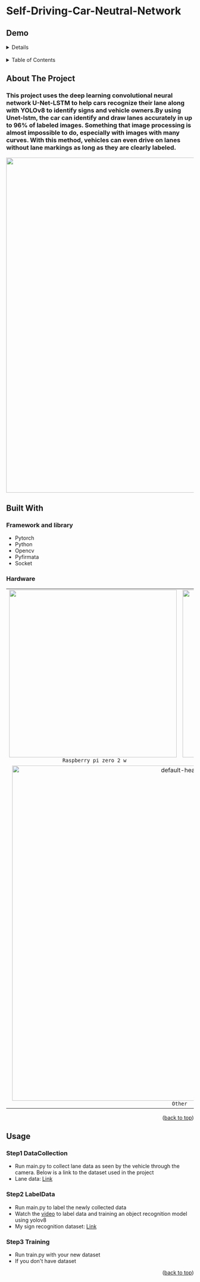 # Self-Driving-Car-Neutral-Network
## Demo 
<details>
  <summary>Details</summary>
<table>
  <tr>
    <td align="center">
      <img src="https://i.imgur.com/jLlW6VD.png" width="350" height="900" /><br>
      <code>Detect traffic signs</code>
    </td>
    <td  align="center">
      <img src="https://i.makeagif.com/media/6-12-2024/ZozFrM.gif" alt="GIF Image" class="gif-image" width="450">
      <br>
      <code>Run</code>
    </td>
  </tr>
  <tr>
    <td colspan="2" align="center">
      <img src="https://i.makeagif.com/media/6-12-2024/Ypqbhc.gif" width="800"  /><br>
      <code>Obstacle</code>
    </td>
    
  </tr>
</table>


</details>
<br>
<!-- TABLE OF CONTENTS -->
<details>
  <summary>Table of Contents</summary>
  <ol>
    <li>
      <a href="#about-the-project">About The Project</a>
    </li>
    <li>
      <a href="#built-with">Built With</a>
      <ul>
        <li><a href="#framework-and-library">Framework and library</a></li>
        <li><a href="#hardware">Hardware</a></li>
      </ul>
    </li>
    <li>
      <a href="#usage">Usage</a>
      <ul>
        <li><a href="#step1-dataCollection">Step1 DataCollection</a></li>
        <li><a href="#step2-LabelData">Step2 LabelData</a></li>
        <li><a href="#step3-training">Step3 Training</a></li>
      </ul>
    </li>

    <li><a href="#contact">Contact</a></li>
    <li><a href="#reference-documents">Reference documents</a></li>
  </ol>
</details>



<!-- ABOUT THE PROJECT -->
## About The Project
### This project uses the deep learning convolutional neural network <b>U-Net-LSTM</b> to help cars recognize their lane along with <b>YOLOv8</b> to identify signs and vehicle owners.By using Unet-lstm, the car can identify and draw lanes accurately in up to 96% of labeled images. Something that image processing is almost impossible to do, especially with images with many curves. With this method, vehicles can even drive on lanes without lane markings as long as they are clearly labeled.
<div  >
  <img   src="https://i.imgur.com/XvwQgE8.png" width="900"/><br>
</div>

## Built With

### Framework and library

* Pytorch
* Python
* Opencv
* Pyfirmata
* Socket

### Hardware

<table>
<!-- row 2 -->
  <tr>
    <td align="center">
      <img src="https://i.imgur.com/pNezTwx.png"  width="450" height= "450"/><br>
      <code> Raspberry pi zero 2 w</code>
    </td>
    <td align="center">
      <img src="https://i.imgur.com/zIRz3nN.png" alt="gradient-markdown-logo" width="450" height= "450"/><br>
      <code> Camera 5MP v1.3cho Raspberry Pi</code>
    </td>
  </tr>
  <!-- row 1 -->
  <tr>
    <td colspan="2" align="center">
      <img src="https://i.imgur.com/4OPxFpN.jpeg" alt="default-header" width="900"/><br>
      <code> Other </code>
    </td>
  </tr>
  
</table>

<p align="right">(<a href="#readme-top">back to top</a>)</p>

## Usage

### Step1 DataCollection
* Run main.py to collect lane data as seen by the vehicle through the camera. Below is a link to the dataset used in the project
* Lane data: <a href="https://drive.google.com/file/d/1GKYfGK38hvXVCX6oazzpI21_XqZrIMYk/view?usp=sharing">Link</a> 

### Step2 LabelData
* Run main.py to label the newly collected data
* Watch the <a href="https://www.youtube.com/watch?v=wuZtUMEiKWY">video</a> to label data and training an object recognition model using yolov8
* My sign recognition dataset: <a href="https://universe.roboflow.com/object-detection-9zsot/detect-traffic-sign-3or9q">Link </a>

### Step3 Training
* Run train.py with your new dataset
* If you don't have dataset
<p align="right">(<a href="#readme-top">back to top</a>)</p>
